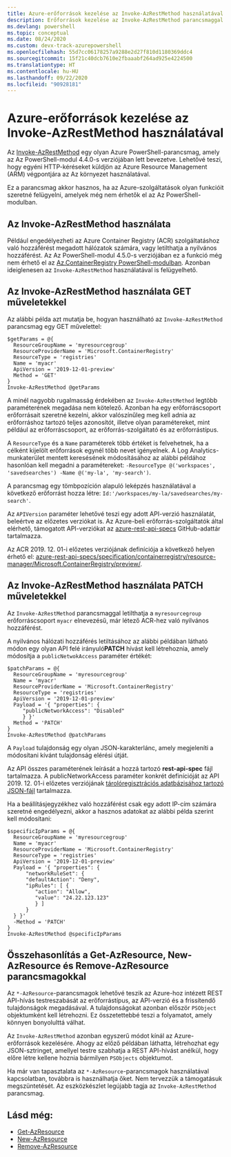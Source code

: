 ```yaml
---
title: Azure-erőforrások kezelése az Invoke-AzRestMethod használatával
description: Erőforrások kezelése az Invoke-AzRestMethod parancsmaggal az Azure PowerShellben.
ms.devlang: powershell
ms.topic: conceptual
ms.date: 08/24/2020
ms.custom: devx-track-azurepowershell
ms.openlocfilehash: 55d7cc06178257a9288e2d27f810d1180369ddc4
ms.sourcegitcommit: 15f21c40dcb7610e2fbaaabf264ad925e4224500
ms.translationtype: HT
ms.contentlocale: hu-HU
ms.lasthandoff: 09/22/2020
ms.locfileid: "90928181"
---
```

# <a name="manage-azure-resources-with-invoke-azrestmethod"></a>Azure-erőforrások kezelése az Invoke-AzRestMethod használatával

Az [Invoke-AzRestMethod](/powershell/module/az.accounts/invoke-azrestmethod) egy olyan Azure PowerShell-parancsmag, amely az Az PowerShell-modul 4.4.0-s verziójában lett bevezetve. Lehetővé teszi, hogy egyéni HTTP-kéréseket küldjön az Azure Resource Management (ARM) végpontjára az Az környezet használatával.

Ez a parancsmag akkor hasznos, ha az Azure-szolgáltatások olyan funkcióit szeretné felügyelni, amelyek még nem érhetők el az Az PowerShell-modulban.

## <a name="how-to-use-invoke-azrestmethod"></a>Az Invoke-AzRestMethod használata

Például engedélyezheti az Azure Container Registry (ACR) szolgáltatáshoz való hozzáférést megadott hálózatok számára, vagy letilthatja a nyilvános hozzáférést. Az Az PowerShell-modul 4.5.0-s verziójában ez a funkció még nem érhető el az [Az.ContainerRegistry PowerShell-modulban](/powershell/module/Az.ContainerRegistry/). Azonban ideiglenesen az `Invoke-AzRestMethod` használatával is felügyelhető.

## <a name="using-invoke-azrestmethod-with-get-operations"></a>Az Invoke-AzRestMethod használata GET műveletekkel

Az alábbi példa azt mutatja be, hogyan használható az `Invoke-AzRestMethod` parancsmag egy GET művelettel:

```azurepowershell-interactive
$getParams = @{
  ResourceGroupName = 'myresourcegroup'
  ResourceProviderName = 'Microsoft.ContainerRegistry'
  ResourceType = 'registries'
  Name = 'myacr'
  ApiVersion = '2019-12-01-preview'
  Method = 'GET'
}
Invoke-AzRestMethod @getParams
```

A minél nagyobb rugalmasság érdekében az `Invoke-AzRestMethod` legtöbb paraméterének megadása nem kötelező.
Azonban ha egy erőforráscsoport erőforrásait szeretné kezelni, akkor valószínűleg meg kell adnia az erőforráshoz tartozó teljes azonosítót, illetve olyan paramétereket, mint például az erőforráscsoport, az erőforrás-szolgáltató és az erőforrástípus.

A `ResourceType` és a `Name` paraméterek több értéket is felvehetnek, ha a célként kijelölt erőforrások egynél több nevet igényelnek. A Log Analytics-munkaterület mentett keresésének módosításához az alábbi példához hasonlóan kell megadni a paramétereket: `-ResourceType @('workspaces', 'savedsearches') -Name @('my-la', 'my-search')`.

A parancsmag egy tömbpozíción alapuló leképzés használatával a következő erőforrást hozza létre: `Id:'/workspaces/my-la/savedsearches/my-search'`.

Az `APIVersion` paraméter lehetővé teszi egy adott API-verzió használatát, beleértve az előzetes verziókat is. Az Azure-beli erőforrás-szolgáltatók által elérhető, támogatott API-verziókat az [azure-rest-api-specs](https://github.com/Azure/azure-rest-api-specs) GitHub-adattár tartalmazza.

Az ACR 2019. 12. 01-i előzetes verziójának definíciója a következő helyen érhető el: [azure-rest-api-specs/specification/containerregistry/resource-manager/Microsoft.ContainerRegistry/preview/](https://github.com/Azure/azure-rest-api-specs/tree/master/specification/containerregistry/resource-manager/Microsoft.ContainerRegistry/preview).

## <a name="using-invoke-azrestmethod-with-patch-operations"></a>Az Invoke-AzRestMethod használata PATCH műveletekkel

Az `Invoke-AzRestMethod` parancsmaggal letilthatja a `myresourcegroup` erőforráscsoport `myacr` elnevezésű, már létező ACR-hez való nyilvános hozzáférést.

A nyilvános hálózati hozzáférés letiltásához az alábbi példában látható módon egy olyan API felé irányuló**PATCH** hívást kell létrehoznia, amely módosítja a `publicNetwokAccess` paraméter értékét:

```azurepowershell-interactive
$patchParams = @{
  ResourceGroupName = 'myresourcegroup'
  Name = 'myacr'
  ResourceProviderName = 'Microsoft.ContainerRegistry'
  ResourceType = 'registries'
  ApiVersion = '2019-12-01-preview'
  Payload = '{ "properties": {
     "publicNetworkAccess": "Disabled"
     } }'
  Method = 'PATCH'
}
Invoke-AzRestMethod @patchParams
```

A `Payload` tulajdonság egy olyan JSON-karakterlánc, amely megjeleníti a módosítani kívánt tulajdonság elérési útját.

Az API összes paraméterének leírását a hozzá tartozó **rest-api-spec** fájl tartalmazza.
A publicNetworkAccess paraméter konkrét definícióját az API 2019. 12. 01-i előzetes verziójának [tárolóregisztrációs adatbázisához tartozó JSON-fájl](https://github.com/Azure/azure-rest-api-specs/blob/2a9da9a79d0a7b74089567ec4f0289f3e0f31bec/specification/containerregistry/resource-manager/Microsoft.ContainerRegistry/preview/2019-12-01-preview/containerregistry.json) tartalmazza.

Ha a beállításjegyzékhez való hozzáférést csak egy adott IP-cím számára szeretné engedélyezni, akkor a hasznos adatokat az alábbi példa szerint kell módosítani:

```azurepowershell-interactive
$specificIpParams = @{
  ResourceGroupName = 'myresourcegroup'
  Name = 'myacr'
  ResourceProviderName = 'Microsoft.ContainerRegistry'
  ResourceType = 'registries'
  ApiVersion = '2019-12-01-preview'
  Payload = '{ "properties": {
      "networkRuleSet": {
      "defaultAction": "Deny",
      "ipRules": [ {
         "action": "Allow",
         "value": "24.22.123.123"
         } ]
      }
  } }'
  -Method = 'PATCH'
}
Invoke-AzRestMethod @specificIpParams
```

## <a name="comparison-to-get-azresource-new-azresource-and-remove-azresource"></a>Összehasonlítás a Get-AzResource, New-AzResource és Remove-AzResource parancsmagokkal

Az `*-AzResource`-parancsmagok lehetővé teszik az Azure-hoz intézett REST API-hívás testreszabását az erőforrástípus, az API-verzió és a frissítendő tulajdonságok megadásával. A tulajdonságokat azonban először `PSObject` objektumként kell létrehozni. Ez összetettebbé teszi a folyamatot, amely könnyen bonyolulttá válhat.

Az `Invoke-AzRestMethod` azonban egyszerű módot kínál az Azure-erőforrások kezelésére. Ahogy az előző példában láthatta, létrehozhat egy JSON-sztringet, amellyel testre szabhatja a REST API-hívást anélkül, hogy előre létre kellene hoznia bármilyen `PSObjects` objektumot.

Ha már van tapasztalata az `*-AzResource`-parancsmagok használatával kapcsolatban, továbbra is használhatja őket. Nem tervezzük a támogatásuk megszüntetését. Az eszközkészlet legújabb tagja az `Invoke-AzRestMethod` parancsmag.

## <a name="see-also"></a>Lásd még:

* [Get-AzResource](/powershell/module/az.resources/get-azresource)
* [New-AzResource](/powershell/module/az.resources/new-azresource)
* [Remove-AzResource](/powershell/module/az.resources/remove-azresource)
